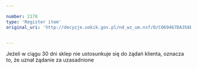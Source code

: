 ```yaml
---

number: 2178
type: 'Register item'
original_uri: 'http://decyzje.uokik.gov.pl/nd_wz_um.nsf/0/C069467DA356B886C125783F0036CBDB?OpenDocument'


---
```


Jeżeli w ciągu 30 dni sklep nie ustosunkuje się do żądań klienta, oznacza to, że uznał żądanie za uzasadnione
